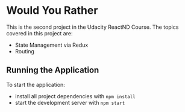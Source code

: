 # Would You Rather

This is the second project in the Udacity ReactND Course.
The topics covered in this project are:
* State Management via Redux
* Routing

## Running the Application

To start the application:

* install all project dependencies with `npm install`
* start the development server with `npm start`
